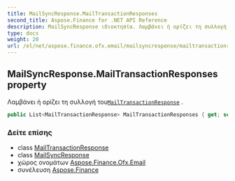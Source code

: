 ```yaml
---
title: MailSyncResponse.MailTransactionResponses
second_title: Aspose.Finance for .NET API Reference
description: MailSyncResponse ιδιοκτησία. Λαμβάνει ή ορίζει τη συλλογή τουMailTransactionResponse .
type: docs
weight: 20
url: /el/net/aspose.finance.ofx.email/mailsyncresponse/mailtransactionresponses/
---
```

## MailSyncResponse.MailTransactionResponses property

Λαμβάνει ή ορίζει τη συλλογή του[`MailTransactionResponse`](../../mailtransactionresponse/) .

```csharp
public List<MailTransactionResponse> MailTransactionResponses { get; set; }
```

### Δείτε επίσης

* class [MailTransactionResponse](../../mailtransactionresponse/)
* class [MailSyncResponse](../)
* χώρος ονομάτων [Aspose.Finance.Ofx.Email](../../mailsyncresponse/)
* συνέλευση [Aspose.Finance](../../../)


